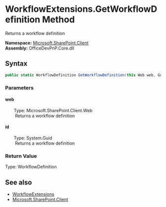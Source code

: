 # WorkflowExtensions.GetWorkflowDefinition Method  
 Returns a workflow definition   

**Namespace:** [Microsoft.SharePoint.Client](Microsoft.SharePoint.Client.md)  
**Assembly:** OfficeDevPnP.Core.dll  
## Syntax
```C#
public static WorkflowDefinition GetWorkflowDefinition(this Web web, Guid id)
```
### Parameters
#### web  
&emsp;&emsp;Type: Microsoft.SharePoint.Client.Web  
&emsp;&emsp; Returns a workflow definition   

  

#### id  
&emsp;&emsp;Type: System.Guid  
&emsp;&emsp; Returns a workflow definition   

  

### Return Value
Type: WorkflowDefinition  
  


## See also
- [WorkflowExtensions](Microsoft.SharePoint.Client.WorkflowExtensions.md) 
- [Microsoft.SharePoint.Client](Microsoft.SharePoint.Client.md) 
